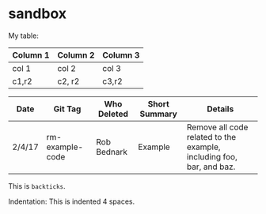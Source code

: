# sandbox

My table:

Column 1|Column 2|Column 3
--------|------|---
col 1 | col 2 | col 3
c1,r2 | c2, r2|c3,r2


Date | Git Tag | Who Deleted | Short Summary | Details |
---- | ------- | ----------- | ------------- | ---------------------- |
2/4/17 | rm-example-code | Rob Bednark | Example | Remove all code related to the example, including foo, bar, and baz.


This is `backticks`.

Indentation:
    This is indented 4 spaces.
